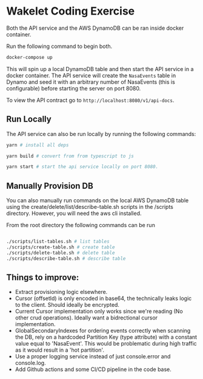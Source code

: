 # Wakelet Coding Exercise

Both the API service and the AWS DynamoDB can be ran inside docker container.

Run the following command to begin both.

```sh
docker-compose up
```

This will spin up a local DynamoDB table and then start the API service in a docker container. The API service will create the `NasaEvents` table in Dynamo and seed it with an arbitrary number of NasaEvents (this is configurable) before starting the server on port 8080.

To view the API contract go to `http://localhost:8080/v1/api-docs`.

## Run Locally

The API service can also be run locally by running the following commands:

```sh
yarn # install all deps

yarn build # convert from from typescript to js

yarn start # start the api service locally on port 8080.

```

## Manually Provision DB

You can also manually run commands on the local AWS DynamoDB table using the create/delete/list/describe-table.sh scripts in the /scripts directory. However, you will need the aws cli installed.

From the root directory the following commands can be run
```sh

./scripts/list-tables.sh # list tables
./scripts/create-table.sh # create table
./scripts/delete-table.sh # delete table
./scripts/describe-table.sh # describe table

```
## Things to improve:

- Extract provisioning logic elsewhere.
- Cursor (offsetId) is only encoded in base64, the technically leaks logic to the client. Should ideally be encrypted.
- Current Cursor implementation only works since we're reading (No other crud operations). Ideally want a bidrectional cursor implementation.
- GlobalSecondaryIndexes for ordering events correctly when scanning the DB, rely on a hardcoded Partition Key (type attribute) with a constant value equal to 'NasaEvent'. This would be problematic during high traffic as it would result in a 'hot partition'.
- Use a proper logging service instead of just console.error and console.log.
- Add Github actions and some CI/CD pipeline in the code base.
